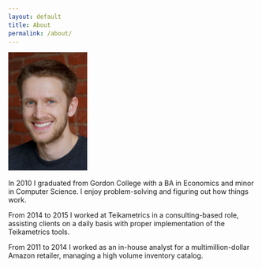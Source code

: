 ```yaml
---
layout: default
title: About
permalink: /about/
---
```

 <div class="home-image">
    <img src="/assets/chris.jpg" alt="Picture of Christopher Friberg" width="160" height="240">
 </div>

In 2010 I graduated from Gordon College with a BA in Economics and minor in Computer Science. I enjoy problem-solving and figuring out how things work.

From 2014 to 2015 I worked at Teikametrics in a consulting-based role, assisting clients on a daily basis with proper implementation of the Teikametrics tools.

From 2011 to 2014 I worked as an in-house analyst for a multimillion-dollar Amazon retailer, managing a high volume inventory catalog.